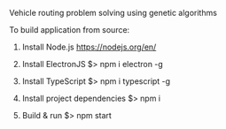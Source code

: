 Vehicle routing problem solving using genetic algorithms

To build application from source:
1. Install Node.js
    https://nodejs.org/en/

2. Install ElectronJS
    $> npm i electron -g

3. Install TypeScript
    $> npm i typescript -g

4. Install project dependencies
    $> npm i

5. Build & run
    $> npm start
